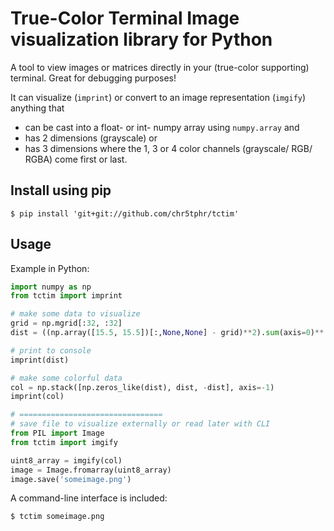 # True-Color Terminal Image visualization library for Python

A tool to view images or matrices directly in your (true-color supporting) terminal.
Great for debugging purposes!

It can visualize (`imprint`) or convert to an image representation (`imgify`) anything that
* can be cast into a float- or int- numpy array using `numpy.array` and
* has 2 dimensions (grayscale) or
* has 3 dimensions where the 1, 3 or 4 color channels (grayscale/ RGB/ RGBA) come first or last.

## Install using pip
```shell
$ pip install 'git+git://github.com/chr5tphr/tctim'
```

## Usage
Example in Python:
```python
import numpy as np
from tctim import imprint

# make some data to visualize
grid = np.mgrid[:32, :32]
dist = ((np.array([15.5, 15.5])[:,None,None] - grid)**2).sum(axis=0)**.5

# print to console
imprint(dist)

# make some colorful data
col = np.stack([np.zeros_like(dist), dist, -dist], axis=-1)
imprint(col)

# ================================
# save file to visualize externally or read later with CLI
from PIL import Image
from tctim import imgify

uint8_array = imgify(col)
image = Image.fromarray(uint8_array)
image.save('someimage.png')
```

A command-line interface is included:
```shell
$ tctim someimage.png
```
